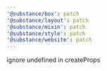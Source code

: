```yaml
---
'@substance/box': patch
'@substance/layout': patch
'@substance/mixin': patch
'@substance/style': patch
'@substance/website': patch
---
```


ignore undefined in createProps
